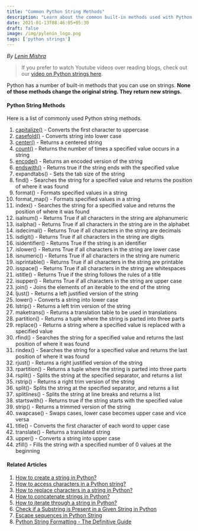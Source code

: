 ```yaml
---
title: "Common Python String Methods"
description: "Learn about the common built-in methods used with Python Strings"
date: 2021-01-13T08:46:05+05:30
draft: false
image: /img/pylenin_logo.png
tags: ['python strings']
---
```

<div class="sharethis-inline-follow-buttons"></div>

*By [Lenin Mishra](https://www.pylenin.com/authors/#lenin-mishra)*

> If you prefer to watch Youtube videos over reading blogs, check out our [video on Python strings here](https://youtu.be/MXdNMo_f95I). 

Python has a number of built-in methods that you can use on strings. **None of those methods change the original string. They return new strings.**

#### Python String Methods

Here is a list of commonly used Python string methods.

1. [capitalize()](https://www.pylenin.com/blogs/python-string-capitalize/) - Converts the first character to uppercase
2. [casefold()](https://www.pylenin.com/blogs/python-string-casefold/) - Converts string into lower case
3. [center()](https://www.pylenin.com/blogs/python-string-center) - Returns a centered string
4. [count()](https://www.pylenin.com/blogs/python-string-count) - Returns the number of times a specified value occurs in a string
5. [encode()](https://www.pylenin.com/blogs/python-string-encode) - Returns an encoded version of the string
6. [endswith()](https://www.pylenin.com/blogs/python-string-endswith) -	Returns true if the string ends with the specified value
7. expandtabs() - Sets the tab size of the string
8. find() - Searches the string for a specified value and returns the position of where it was found
9. format() - Formats specified values in a string
10. format_map() - Formats specified values in a string
11. index() - Searches the string for a specified value and returns the position of where it was found
12. isalnum() - Returns True if all characters in the string are alphanumeric
13. isalpha() - Returns True if all characters in the string are in the alphabet
14. isdecimal() - Returns True if all characters in the string are decimals
15. isdigit() - Returns True if all characters in the string are digits
16. isidentifier() - Returns True if the string is an identifier
17. islower() - Returns True if all characters in the string are lower case
18. isnumeric() - Returns True if all characters in the string are numeric
19. isprintable() - Returns True if all characters in the string are printable
20. isspace() - Returns True if all characters in the string are whitespaces
21. istitle() - Returns True if the string follows the rules of a title
22. isupper() - Returns True if all characters in the string are upper case
23. join() - Joins the elements of an iterable to the end of the string
24. ljust() - Returns a left justified version of the string
25. lower() - Converts a string into lower case
26. lstrip() - Returns a left trim version of the string
27. maketrans() - Returns a translation table to be used in translations
28. partition() - Returns a tuple where the string is parted into three parts
29. replace() - Returns a string where a specified value is replaced with a specified value
30. rfind() - Searches the string for a specified value and returns the last position of where it was found
31. rindex() - Searches the string for a specified value and returns the last position of where it was found
32. rjust() - Returns a right justified version of the string
33. rpartition() - Returns a tuple where the string is parted into three parts
34. rsplit() - Splits the string at the specified separator, and returns a list
35. rstrip() - Returns a right trim version of the string
36. split()- Splits the string at the specified separator, and returns a list
37. splitlines() - Splits the string at line breaks and returns a list
38. startswith() - Returns true if the string starts with the specified value
39. strip() - Returns a trimmed version of the string
40. swapcase() - Swaps cases, lower case becomes upper case and vice versa
41. title() - Converts the first character of each word to upper case
42. translate() - Returns a translated string
43. upper() - Converts a string into upper case
44. zfill() - Fills the string with a specified number of 0 values at the beginning

#### Related Articles

1. [How to create a string in Python?](https://www.pylenin.com/blogs/create-string-python/)
2. [How to access characters in a Python string?](https://www.pylenin.com/blogs/access-characters-in-string/)
3. [How to replace characters in a string in Python?](https://www.pylenin.com/blogs/replace-string-characters-python/)
4. [How to concatenate strings in Python?](https://www.pylenin.com/blogs/concatenate-strings-in-python/)
5. [How to iterate through a string in Python?](https://www.pylenin.com/blogs/iterating-through-python-string/)
6. [Check if a Substring is Present in a Given String in Python](https://www.pylenin.com/blogs/check-substring-in-a-string-python/)
7. [Escape sequences in Python String](https://www.pylenin.com/blogs/escape-sequences-python-string/)
8. [Python String Formatting - The Definitive Guide](https://www.pylenin.com/blogs/python-string-formatting/)